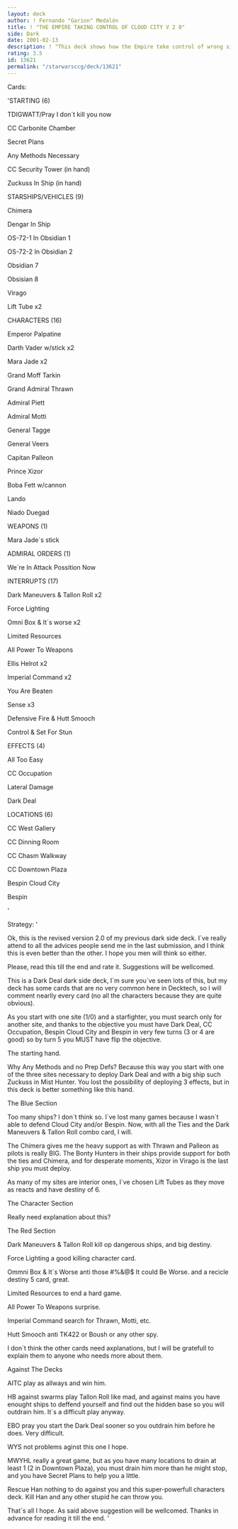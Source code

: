 ```yaml
---
layout: deck
author: ! Fernando "Garion" Medalón
title: ! "THE EMPIRE TAKING CONTROL OF CLOUD CITY V 2 0"
side: Dark
date: 2001-02-13
description: ! "This deck shows how the Empire teke control of wrong situations. KILLING EVERYTHING."
rating: 3.5
id: 13621
permalink: "/starwarsccg/deck/13621"
---
```

Cards: 

'STARTING (6)

TDIGWATT/Pray I don´t kill you now

CC Carbonite Chamber

Secret Plans

Any Methods Necessary

CC Security Tower (in hand)

Zuckuss In Ship (in hand)


STARSHIPS/VEHICLES (9)

Chimera

Dengar In Ship

OS-72-1 In Obsidian 1

OS-72-2 In Obsidian 2

Obsidian 7

Obsisian 8

Virago

Lift Tube x2


CHARACTERS (16)

Emperor Palpatine

Darth Vader w/stick x2

Mara Jade x2

Grand Moff Tarkin

Grand Admiral Thrawn

Admiral Piett

Admiral Motti

General Tagge

General Veers

Capitan Palleon

Prince Xizor

Boba Fett w/cannon

Lando 

Niado Duegad


WEAPONS (1)

Mara Jade´s stick


ADMIRAL ORDERS (1)

We´re In Attack Possition Now


INTERRUPTS (17)

Dark Maneuvers & Tallon Roll x2

Force Lighting

Omni Box & It´s worse x2

Limited Resources

All Power To Weapons

Ellis Helrot x2

Imperial Command x2

You Are Beaten

Sense x3

Defensive Fire & Hutt Smooch

Control & Set For Stun


EFFECTS (4)

All Too Easy

CC Occupation

Lateral Damage

Dark Deal


LOCATIONS (6)

CC West Gallery

CC Dinning Room

CC Chasm Walkway

CC Downtown Plaza

Bespin Cloud City

Bespin

'

Strategy: '

Ok, this is the revised version 2.0 of my previous dark side deck. I´ve really attend to all the advices people send me in the last submission, and I think this is even better than the other. I hope you men will think so either.

Please, read this till the end and rate it. Suggestions will be wellcomed.


This is a Dark Deal dark side deck, I´m sure you´ve seen lots of this, but my deck has some cards that are no very common here in Decktech, so I will comment nearlly every card (no all the characters because they are quite obvious).

As you start with one site (1/0) and a starfighter, you must search only for another site, and thanks to the objective you must have Dark Deal, CC Occupation, Bespin Cloud City and Bespin in very few turns (3 or 4 are good) so by turn 5 you MUST have flip the objective.


The starting hand.

Why Any Methods and no Prep Defs? Because this way you start with one of the three sites necessary to deploy Dark Deal and with a big ship such Zuckuss in Mist Hunter. You lost the possibility of deploying 3 effects, but in this deck is better something like this hand.


The Blue Section

Too many ships? I don´t think so. I´ve lost many games because I wasn´t able to defend Cloud City and/or Bespin. Now, with all the Ties and the Dark Maneuvers & Tallon Roll combo card, I will.

The Chimera gives me the heavy support as with Thrawn and Palleon as pilots is really BIG. The Bonty Hunters in their ships provide support for both the ties and Chimera, and for desperate moments, Xizor in Virago is the last ship you must deploy.

As many of my sites are interior ones, I´ve chosen Lift Tubes as they move as reacts and have destiny of 6.


The Character Section

Really need explanation about this?


The Red Section

Dark Maneuvers & Tallon Roll kill op dangerous ships, and big destiny.

Force Lighting a good killing character card.

Ommni Box & It´s Worse anti those #%&@$ It could Be Worse. and a recicle destiny 5 card, great.

Limited Resources to end a hard game.

All Power To Weapons surprise.

Imperial Command search for Thrawn, Motti, etc.

Hutt Smooch anti TK422 or Boush or any other spy.


I don´t think the other cards need axplanations, but I will be gratefull to explain them to anyone who needs more about them.


Against The Decks

AITC play as allways and win him.

HB against swarms play Tallon Roll like mad, and against mains you have enought ships to deffend yourself and find out the hidden base so you will outdrain him. It´s a difficult play anyway.

EBO pray you start the Dark Deal sooner so you outdrain him before he does. Very difficult.

WYS not problems aginst this one I hope.

MWYHL really a great game, but as you have many locations to drain at least 1 (2 in Downtown Plaza), you must drain him more than he might stop, and you have Secret Plans to help you a little.

Rescue Han nothing to do against you and this super-powerfull characters deck. Kill Han and any other stupid he can throw you.


That´s all I hope. As said above suggestion will be wellcomed. Thanks in advance for reading it till the end. '
